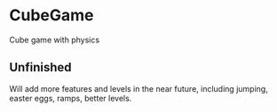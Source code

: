 # CubeGame
Cube game with physics



## Unfinished
Will add more features and levels in the near future, including jumping, easter eggs, ramps, better levels.
